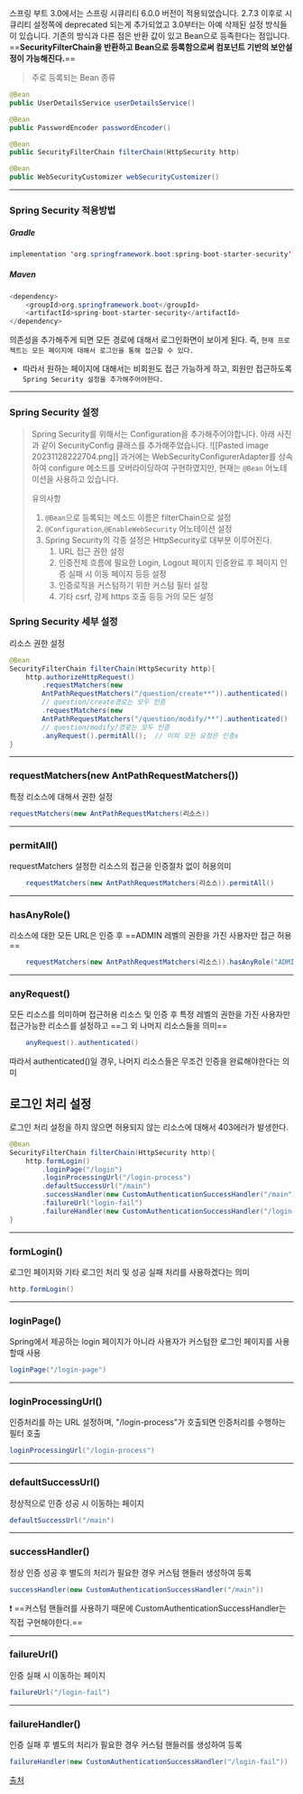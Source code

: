 스프링 부트 3.0에서는 스프링 시큐리티 6.0.0 버전이 적용되었습니다. 2.7.3 이후로 시큐리티 설정쪽에 deprecated 되는게 추가되었고 3.0부터는 아예 삭제된 설정 방식들이 있습니다.
기존의 방식과 다른 점은 반환 값이 있고 Bean으로 등족한다는 점입니다.
==**SecurityFilterChain을 반환하고 Bean으로 등록함으로써 컴포넌트 기반의 보안설정이 가능해진다.**==

>주로 등록되는 Bean 종류
```java
@Bean
public UserDetailsService userDetailsService()

@Bean
public PasswordEncoder passwordEncoder()

@Bean
public SecurityFilterChain filterChain(HttpSecurity http)

@Bean
public WebSecurityCustomizer webSecurityCustomizer()
```
---
### Spring Security 적용방법
##### Gradle
```java
implementation 'org.springframework.boot:spring-boot-starter-security'
```
##### Maven
```java
<dependency>
	<groupId>org.springframework.boot</groupId>
	<artifactId>spring-boot-starter-security</artifactId>
</dependency>
```
의존성을 추가해주게 되면 모든 경로에 대해서 로그인화면이 보이게 된다. 즉, `현재 프로젝트는 모든 페이지에 대해서 로그인을 통해 접근할 수 있다.`
- 따라서 원하는 페이지에 대해서는 비회원도 접근 가능하게 하고, 회원만 접근하도록 
  `Spring Security 설정을 추가해주어야한다.`
---
### Spring Security 설정
>Spring Security를 위해서는 Configuration을 추가해주어야합니다.
>아래 사진과 같이 SecurityConfig 클래스를 추가해주었습니다.
>![[Pasted image 20231128222704.png]]
>과거에는 WebSecurityConfigurerAdapter를 상속하여 configure 메소드를 오버라이딩하여 구현하였지만, 현재는 `@Bean` 어노테이션을 사용하고 있습니다.
>
>유의사항
>	1. `@Bean`으로 등록되는 메소드 이름은 filterChain으로 설정
>	2. `@Configuration`,`@EnableWebSecurity` 어노테이션 설정
>	3. Spring Security의 각종 설정은 HttpSecurity로 대부분 이루어진다.
>		1. URL 접근 권한 설정
>		2. 인증전체 흐름에 필요한 Login, Logout 페이지 인증완료 후 페이지 인증 실패 시 이동 페이지 등등 설정
>		3. 인증로직을 커스텀하기 위한 커스텀 필터 설정
>		4. 기타 csrf, 강제 https 호출 등등 거의 모든 설정

### Spring Security 세부 설정
리소스 권한 설정
```java
@Bean
SecurityFilterChain filterChain(HttpSecurity http){
	http.authorizeHttpRequest()
    	.requestMatchers(new
    	AntPathRequestMatchers("/question/create**")).authenticated() 
    	// question/create경로는 모두 인증 
        .requestMatchers(new
        AntPathRequestMatchers("/question/modify/**").authenticated() 
        // question/modify/경로는 모두 인증
        .anyRequest().permitAll();  // 이외 모든 요청은 인증x
}
```
---
### requestMatchers(new AntPathRequestMatchers())
특정 리소스에 대해서 권한 설정
```java
requestMatchers(new AntPathRequestMatchers(리소스))
```
---
### permitAll()
requestMatchers 설정한 리소스의 접근을 인증절차 없이 허용의미

```java
	requestMatchers(new AntPathRequestMatchers(리소스)).permitAll()
```
---
### hasAnyRole()

리소스에 대한 모든 URL은 인증 후 ==ADMIN 레벨의 권한을 가진 사용자만 접근 허용==

```java
	requestMatchers(new AntPathRequestMatchers(리소스)).hasAnyRole("ADMIN")
```
---
### anyRequest()

모든 리소스를 의미하며 접근허용 리소스 및 인증 후 특정 레벨의 권한을 가진 사용자만 접근가능한 리소스를 설정하고 ==그 외 나머지 리소스들을 의미==

```java
	anyRequest().authenticated()
```

따라서 authenticated()일 경우, 나머지 리소스들은 무조건 인증을 완료해야한다는 의미

## 로그인 처리 설정
로그인 처리 설정을 하지 않으면 허용되지 않는 리소스에 대해서 403에러가 발생한다.
```java
@Bean
SecurityFilterChain filterChain(HttpSecurity http){
	http.formLogin()
    	.loginPage("/login")
        .loginProcessingUrl("/login-process")
        .defaultSuccessUrl("/main")
        .successHandler(new CustomAuthenticationSuccessHandler("/main"))
        .failureUrl("login-fail")
        .failureHandler(new CustomAuthenticationSuccessHandler("/login-fail"))
}
```
---
### formLogin()
로그인 페이지와 기타 로그인 처리 및 성공 실패 처리를 사용하겠다는 의미
```java
http.formLogin()
```
---
### loginPage()
Spring에서 제공하는 login 페이지가 아니라 사용자가 커스텀한 로그인 페이지를 사용할때 사용
```java
loginPage("/login-page")
```
---
### loginProcessingUrl()
인증처리를 하는 URL 설정하며, "/login-process"가 호출되면 인증처리를 수행하는 필터 호출
```java
loginProcessingUrl("/login-process")
```
---
### defaultSuccessUrl()
정상적으로 인증 성공 시 이동하는 페이지
```java
defaultSuccessUrl("/main")
```
---
### successHandler()

정상 인증 성공 후 별도의 처리가 필요한 경우 커스텀 핸들러 생성하여 등록

```java
successHandler(new CustomAuthenticationSuccessHandler("/main"))
```

❗️ ==커스텀 핸들러를 사용하기 때문에 CustomAuthenticationSuccessHandler는 직접 구현해야한다.==

---
### failureUrl()
인증 실패 시 이동하는 페이지
```java
failureUrl("/login-fail")
```

---
### failureHandler()

인증 실패 후 별도의 처리가 필요한 경우 커스텀 핸들러를 생성하여 등록

```java
failureHandler(new CustomAuthenticationSuccessHandler("/login-fail"))
```

[출처](https://velog.io/@wooyong99/Spring-Security)